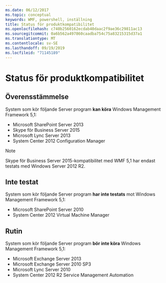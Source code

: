 ```yaml
---
ms.date: 06/12/2017
ms.topic: conceptual
keywords: WMF, powershell, inställning
title: Status för produktkompatibilitet
ms.openlocfilehash: c740b2560162ecdab40daac2f9ae36c29811ac13
ms.sourcegitcommit: 0a6b562a497860caadba754c75a83215315d37a1
ms.translationtype: MT
ms.contentlocale: sv-SE
ms.lasthandoff: 09/19/2019
ms.locfileid: "71145189"
---
```

# <a name="product-compatibility-status"></a>Status för produktkompatibilitet

## <a name="compatible"></a>Överensstämmelse

System som kör följande Server program **kan köra** Windows Management Framework 5,1:

- Microsoft SharePoint Server 2013
- Skype för Business Server 2015
- Microsoft Lync Server 2013
- System Center 2012 Configuration Manager

> [!NOTE]
> Skype för Business Server 2015-kompatibilitet med WMF 5,1 har endast testats med Windows Server 2012 R2.

## <a name="not-tested"></a>Inte testat

System som kör följande Server program **har inte testats** mot Windows Management Framework 5,1:

- Microsoft SharePoint Server 2010
- System Center 2012 Virtual Machine Manager

## <a name="incompatible"></a>Rutin

System som kör följande Server program **bör inte köra** Windows Management Framework 5,1:

- Microsoft Exchange Server 2013
- Microsoft Exchange Server 2010 SP3
- Microsoft Lync Server 2010
- System Center 2012 R2 Service Management Automation
